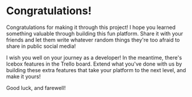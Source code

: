# Congratulations!

Congratulations for making it through this project! I hope you learned something valuable through building this fun platform. Share it with your friends and let them write whatever random things they're too afraid to share in public social media!

I wish you well on your journey as a developer! In the meantime, there's Icebox features in the Trello board. Extend what you've done with us by building these extra features that take your platform to the next level, and make it yours!

Good luck, and farewell!